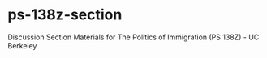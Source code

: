 # ps-138z-section
Discussion Section Materials for The Politics of Immigration (PS 138Z) - UC Berkeley
